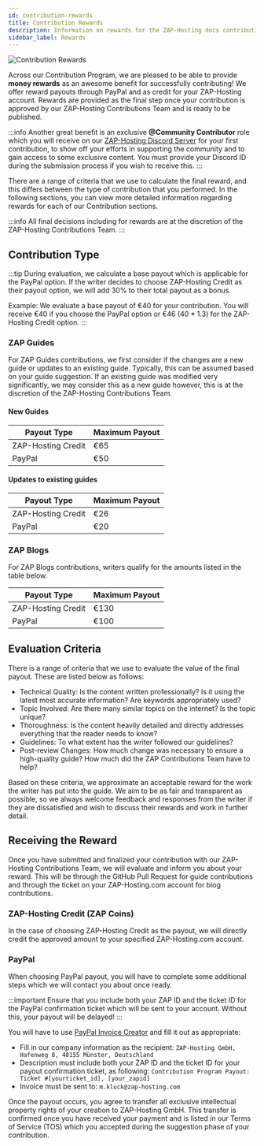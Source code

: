 ```yaml
---
id: contribution-rewards
title: Contribution Rewards
description: Information on rewards for the ZAP-Hosting docs contribution program - ZAP-Hosting.com documentation
sidebar_label: Rewards
---
```


![Contribution Rewards](https://screensaver01.zap-hosting.com/index.php/s/mJtScnJbocGEiHJ/preview)

Across our Contribution Program, we are pleased to be able to provide **money rewards** as an awesome benefit for successfully contributing! We offer reward payouts through PayPal and as credit for your ZAP-Hosting account. Rewards are provided as the final step once your contribution is approved by our ZAP-Hosting Contributions Team and is ready to be published.

:::info
Another great benefit is an exclusive **@Community Contributor** role which you will receive on our [ZAP-Hosting Discord Server](https://discord.com/invite/zaphosting) for your first contribution, to show off your efforts in supporting the community and to gain access to some exclusive content. You must provide your Discord ID during the submission process if you wish to receive this.
:::

There are a range of criteria that we use to calculate the final reward, and this differs between the type of contribution that you performed. In the following sections, you can view more detailed information regarding rewards for each of our Contribution sections.

:::info
All final decisions including for rewards are at the discretion of the ZAP-Hosting Contributions Team.
:::

## Contribution Type

:::tip
During evaluation, we calculate a base payout which is applicable for the PayPal option. If the writer decides to choose ZAP-Hosting Credit as their payout option, we will add 30% to their total payout as a bonus.

Example: We evaluate a base payout of €40 for your contribution. You will receive €40 if you choose the PayPal option or €46 (40 * 1.3) for the ZAP-Hosting Credit option.
:::

### ZAP Guides

For ZAP Guides contributions, we first consider if the changes are a new guide or updates to an existing guide. Typically, this can be assumed based on your guide suggestion. If an existing guide was modified very significantly, we may consider this as a new guide however, this is at the discretion of the ZAP-Hosting Contributions Team.

#### New Guides
| Payout Type        | Maximum Payout |
| ------------------ | -------------- |
| ZAP-Hosting Credit | €65            |
| PayPal             | €50            |

#### Updates to existing guides
| Payout Type        | Maximum Payout |
| ------------------ | -------------- |
| ZAP-Hosting Credit | €26            |
| PayPal             | €20            |

### ZAP Blogs

For ZAP Blogs contributions, writers qualify for the amounts listed in the table below.

| Payout Type        | Maximum Payout  |
| ------------------ | --------------- |
| ZAP-Hosting Credit | €130            |
| PayPal             | €100            |

## Evaluation Criteria

There is a range of criteria that we use to evaluate the value of the final payout. These are listed below as follows:
- Technical Quality: Is the content written professionally? Is it using the latest most accurate information? Are keywords appropriately used?
- Topic Involved: Are there many similar topics on the internet? Is the topic unique?
- Thoroughness: Is the content heavily detailed and directly addresses everything that the reader needs to know?
- Guidelines: To what extent has the writer followed our guidelines?
- Post-review Changes: How much change was necessary to ensure a high-quality guide? How much did the ZAP Contributions Team have to help?

Based on these criteria, we approximate an acceptable reward for the work the writer has put into the guide. We aim to be as fair and transparent as possible, so we always welcome feedback and responses from the writer if they are dissatisfied and wish to discuss their rewards and work in further detail.

## Receiving the Reward

Once you have submitted and finalized your contribution with our ZAP-Hosting Contributions Team, we will evaluate and inform you about your reward. This will be through the GitHub Pull Request for guide contributions and through the ticket on your ZAP-Hosting.com account for blog contributions.

### ZAP-Hosting Credit (ZAP Coins)
In the case of choosing ZAP-Hosting Credit as the payout, we will directly credit the approved amount to your specified ZAP-Hosting.com account.

### PayPal
When choosing PayPal payout, you will have to complete some additional steps which we will contact you about once ready.

:::important
Ensure that you include both your ZAP ID and the ticket ID for the PayPal confirmation ticket which will be sent to your account. Without this, your payout will be delayed!
:::

You will have to use [PayPal Invoice Creator](https://www.paypal.com/invoice/create?fromWidget=newuser) and fill it out as appropriate:

- Fill in our company information as the recipient: `ZAP-Hosting GmbH, Hafenweg 8, 48155 Münster, Deutschland`
- Description must include both your ZAP ID and the ticket ID for your payout confirmation ticket, as following: `Contribution Program Payout: Ticket #[yourticket_id], [your_zapid]`
- Invoice must be sent to: `m.kluck@zap-hosting.com`

Once the payout occurs, you agree to transfer all exclusive intellectual property rights of your creation to ZAP-Hosting GmbH. This transfer is confirmed once you have received your payment and is listed in our Terms of Service (TOS) which you accepted during the suggestion phase of your contribution.